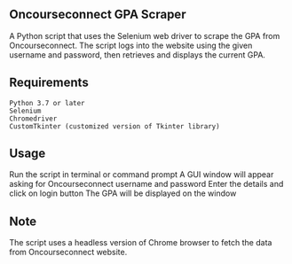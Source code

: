 ## Oncourseconnect GPA Scraper
A Python script that uses the Selenium web driver to scrape the GPA from Oncourseconnect. The script logs into the website using the given username and password, then retrieves and displays the current GPA.

## Requirements
```
Python 3.7 or later
Selenium
Chromedriver
CustomTkinter (customized version of Tkinter library)
```
## Usage
Run the script in terminal or command prompt
A GUI window will appear asking for Oncourseconnect username and password
Enter the details and click on login button
The GPA will be displayed on the window
## Note
The script uses a headless version of Chrome browser to fetch the data from Oncourseconnect website.
